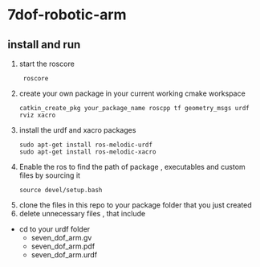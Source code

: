 # 7dof-robotic-arm
## install and run 
1. start the roscore
   ```console
    roscore
   ```
2. create your own package in your current working cmake workspace
   ```console
   catkin_create_pkg your_package_name roscpp tf geometry_msgs urdf rviz xacro
   ```
3. install the urdf and xacro packages 
   ```console
   sudo apt-get install ros-melodic-urdf
   sudo apt-get install ros-melodic-xacro
   ```
4. Enable the ros to find the path of package , executables and custom files by sourcing it 
   ```console
   source devel/setup.bash
   ```
5. clone the files in this repo to your package folder that you just created
6. delete unnecessary files , that include
  * cd to your urdf folder
    * seven_dof_arm.gv
    * seven_dof_arm.pdf
    * seven_dof_arm.urdf
